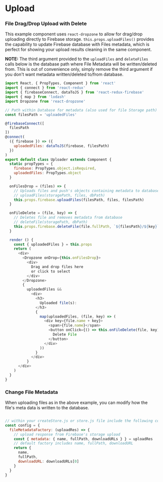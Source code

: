 # Upload

### File Drag/Drop Upload with Delete
This example component uses `react-dropzone` to allow for drag/drop uploading directly to Firebase storage. `this.props.uploadFiles()` provides the capability to update Firebase database with Files metadata, which is perfect for showing your upload results cleaning in the same component.

**NOTE:** The third argument provided to the `uploadFiles` and `deleteFiles` calls below is the database path where File Metadata will be written/deleted from. This is out of convenience only, simply remove the third argument if you don't want metadata written/deleted to/from database.

```js
import React, { PropTypes, Component } from 'react'
import { connect } from 'react-redux'
import { firebaseConnect, dataToJS } from 'react-redux-firebase'
import { map } from 'lodash'
import Dropzone from 'react-dropzone'

// Path within Database for metadata (also used for file Storage path)
const filesPath = 'uploadedFiles'

@firebaseConnect([
  filesPath
])
@connect(
  ({ firebase }) => ({
    uploadedFiles: dataToJS(firebase, filesPath)
  })
)
export default class Uploader extends Component {
  static propTypes = {
    firebase: PropTypes.object.isRequired,
    uploadedFiles: PropTypes.object
  }

  onFilesDrop = (files) => {
    // Uploads files and push's objects containing metadata to database at dbPath
    // uploadFiles(storagePath, files, dbPath)
    this.props.firebase.uploadFiles(filesPath, files, filesPath)
  }

  onFileDelete = (file, key) => {
    // Deletes file and removes metadata from database
    // deleteFile(storagePath, dbPath)
    this.props.firebase.deleteFile(file.fullPath, `${filesPath}/${key}`)
  }

  render () {
    const { uploadedFiles } = this.props
    return (
      <div>
        <Dropzone onDrop={this.onFilesDrop}>
          <div>
            Drag and drop files here
            or click to select
          </div>
        </Dropzone>
        {
          uploadedFiles &&
            <div>
              <h3>
                Uploaded file(s):
              </h3>
              {
                map(uploadedFiles, (file, key) => (
                  <div key={file.name + key}>
                    <span>{file.name}</span>
                    <button onClick={() => this.onFileDelete(file, key)}>
                      Delete File
                    </button>
                  </div>
                ))
              }
            </div>
          }
      </div>
    )
  }
}
```

### Change File Metadata
When uploading files as in the above example, you can modify how the file's meta data is written to the database.

```js

// within your createStore.js or store.js file include the following config
const config = {
  fileMetadataFactory: (uploadRes) => {
    // upload response from Firebase's storage upload
    const { metadata: { name, fullPath, downloadURLs } } = uploadRes
    // default factory includes name, fullPath, downloadURL
    return {
      name,
      fullPath,
      downloadURL: downloadURLs[0]
    }
  }
}

```
